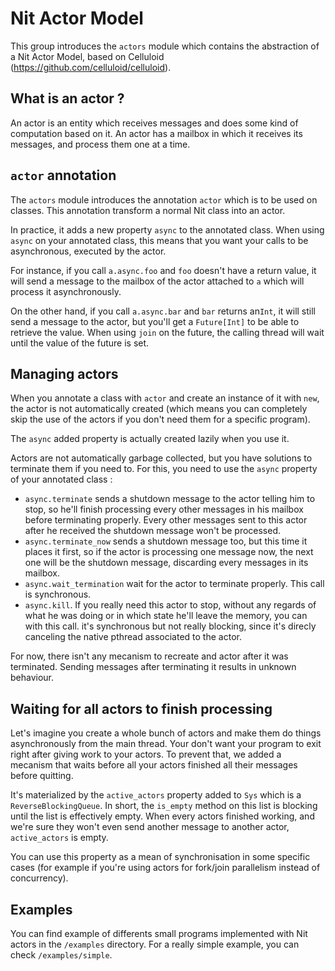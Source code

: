 # Nit Actor Model

This group introduces the `actors` module which contains the abstraction of a Nit Actor Model,
based on Celluloid (https://github.com/celluloid/celluloid). 

## What is an actor ? 

An actor is an entity which receives messages and does some kind of computation based on it.
An actor has a mailbox in which it receives its messages, and process them one at a time.


## `actor` annotation

The `actors` module introduces the annotation `actor` which is to be used on classes.
This annotation transform a normal Nit class into an actor.

In practice, it adds a new property `async` to the annotated class.
When using `async` on your annotated class, this means that you want your calls to be asynchronous,
executed by the actor.

For instance, if you call `a.async.foo` and `foo` doesn't have a return value, it will send
a message to the mailbox of the actor attached to `a` which will process it asynchronously.

On the other hand, if you call `a.async.bar` and `bar` returns an`Int`, it will still send
a message to the actor, but you'll get a `Future[Int]` to be able to retrieve the value.
When using `join` on the future, the calling thread will wait until the value of the future is set.

## Managing actors

When you annotate a class with `actor` and create an instance of it with `new`, the actor is not
automatically created (which means you can completely skip the use of the actors if you 
don't need them for a specific program).

The `async` added property is actually created lazily when you use it.

Actors are not automatically garbage collected, but you have solutions to terminate them
if you need to. For this, you need to use the `async` property of your annotated class :

* `async.terminate` sends a shutdown message to the actor telling him to stop, so he'll finish
processing every other messages in his mailbox before terminating properly. Every other messages sent
to this actor after he received the shutdown message won't be processed.
* `async.terminate_now` sends a shutdown message too, but this time it places it first, so
if the actor is processing one message now, the next one will be the shutdown message, discarding
every messages in its mailbox.
* `async.wait_termination` wait for the actor to terminate properly. This call is synchronous.
* `async.kill`. If you really need this actor to stop, without any regards of what he was doing
or in which state he'll leave the memory, you can with this call. it's synchronous but not really
blocking, since it's direcly canceling the native pthread associated to the actor.

For now, there isn't any mecanism to recreate and actor after it was terminated.
Sending messages after terminating it results in unknown behaviour.

## Waiting for all actors to finish processing

Let's imagine you create a whole bunch of actors and make them do things asynchronously from the main thread. Your don't want your program to exit right after giving work to your actors.
To prevent that, we added a mecanism that waits before all your actors finished all their messages
before quitting. 

It's materialized by the `active_actors` property added to `Sys` which is a `ReverseBlockingQueue`.
In short, the `is_empty` method on this list is blocking until the list is effectively empty.
When every actors finished working, and we're sure they won't even send another message to another
actor, `active_actors` is empty.

You can use this property as a mean of synchronisation in some specific cases (for example if you're
using actors for fork/join parallelism instead of concurrency).


## Examples

You can find example of differents small programs implemented with Nit actors in the `/examples`
directory. For a really simple example, you can check `/examples/simple`.
